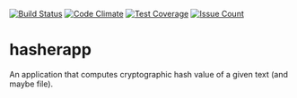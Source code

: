 [![Build Status](https://travis-ci.org/tykkz/hasherapp.svg?branch=master)](https://travis-ci.org/tykkz/hasherapp)
[![Code Climate](https://codeclimate.com/github/tykkz/hasherapp/badges/gpa.svg)](https://codeclimate.com/github/tykkz/hasherapp)
[![Test Coverage](https://codeclimate.com/github/tykkz/hasherapp/badges/coverage.svg)](https://codeclimate.com/github/tykkz/hasherapp/coverage)
[![Issue Count](https://codeclimate.com/github/tykkz/hasherapp/badges/issue_count.svg)](https://codeclimate.com/github/tykkz/hasherapp)

# hasherapp
An application that computes cryptographic hash value of a given text (and maybe file).
